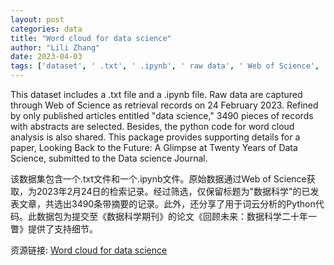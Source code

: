 ```yaml
---
layout: post
categories: data
title: "Word cloud for data science"
author: "Lili Zhang"
date: 2023-04-03
tags: ['dataset', ' .txt', ' .ipynb', ' raw data', ' Web of Science', ' retrieval records', ' 24 February 2023', ' published articles', ' data science', ' 3490', ' abstracts', ' python code', ' word cloud analysis', ' supporting details', ' paper', ' Looking Back to the Future', ' Twenty Years of Data Science', ' Data science Journal']
---
```


This dataset includes a .txt file and a .ipynb file. Raw data are captured through Web of Science as retrieval records on 24 February 2023. Refined by only published articles entitled "data science," 3490 pieces of records with abstracts are selected. Besides, the python code for word cloud analysis is also shared. This package provides supporting details for a paper, Looking Back to the Future: A Glimpse at Twenty Years of Data Science, submitted to the Data science Journal.

该数据集包含一个.txt文件和一个.ipynb文件。原始数据通过Web of Science获取，为2023年2月24日的检索记录。经过筛选，仅保留标题为"数据科学"的已发表文章，共选出3490条带摘要的记录。此外，还分享了用于词云分析的Python代码。此数据包为提交至《数据科学期刊》的论文《回顾未来：数据科学二十年一瞥》提供了支持细节。

资源链接: [Word cloud for data science](https://doi.org/10.57760/sciencedb.07847)

